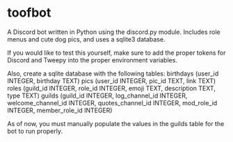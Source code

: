# toofbot

A Discord bot written in Python using the discord.py module.
Includes role menus and cute dog pics, and uses a sqlite3 database.

If you would like to test this yourself, make sure to add the proper tokens
for Discord and Tweepy into the proper environment variables.

Also, create a sqlite database with the following tables:
  birthdays (user_id INTEGER, birthday TEXT)
  pics (user_id INTEGER, pic_id TEXT, link TEXT)
  roles (guild_id INTEGER, role_id INTEGER, emoji TEXT, description TEXT, type TEXT)
  guilds (guild_id INTEGER, log_channel_id INTEGER, welcome_channel_id INTEGER, quotes_channel_id INTEGER, mod_role_id INTEGER, member_role_id INTEGER)

As of now, you must manually populate the values in the guilds table for the bot to run properly.
